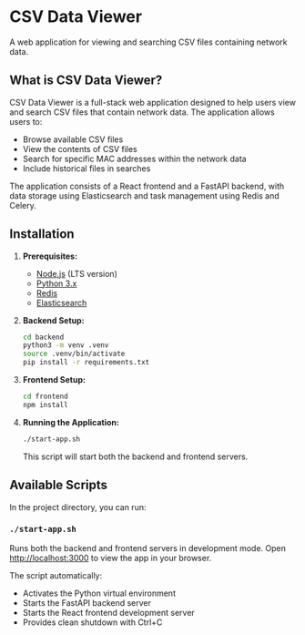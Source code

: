 # CSV Data Viewer

A web application for viewing and searching CSV files containing network data.

## What is CSV Data Viewer?

CSV Data Viewer is a full-stack web application designed to help users view and search CSV files that contain network data. The application allows users to:

- Browse available CSV files
- View the contents of CSV files
- Search for specific MAC addresses within the network data
- Include historical files in searches

The application consists of a React frontend and a FastAPI backend, with data storage using Elasticsearch and task management using Redis and Celery.

## Installation

1.  **Prerequisites:**
    *   [Node.js](https://nodejs.org/) (LTS version)
    *   [Python 3.x](https://www.python.org/)
    *   [Redis](https://redis.io/)
    *   [Elasticsearch](https://www.elastic.co/)

2.  **Backend Setup:**
    ```bash
    cd backend
    python3 -m venv .venv
    source .venv/bin/activate
    pip install -r requirements.txt
    ```

3.  **Frontend Setup:**
    ```bash
    cd frontend
    npm install
    ```

4.  **Running the Application:**
    ```bash
    ./start-app.sh
    ```

    This script will start both the backend and frontend servers.

## Available Scripts

In the project directory, you can run:

### `./start-app.sh`

Runs both the backend and frontend servers in development mode.
Open [http://localhost:3000](http://localhost:3000) to view the app in your browser.

The script automatically:
- Activates the Python virtual environment
- Starts the FastAPI backend server
- Starts the React frontend development server
- Provides clean shutdown with Ctrl+C
